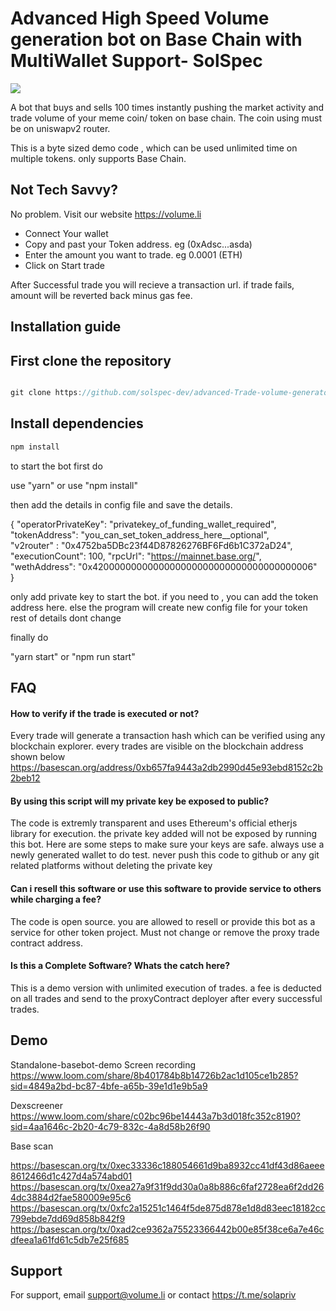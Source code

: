 
# Advanced High Speed Volume generation bot on Base Chain with MultiWallet Support- SolSpec 
![](https://cdn.loom.com/sessions/thumbnails/e80f8976a8f2481890d3d47f88aea193-1719473126529-with-play.gif)


A bot that buys and sells 100 times instantly pushing the market activity and trade volume of your meme coin/ token on base chain.
The coin using must be on uniswapv2 router. 

This is a byte sized demo code , which can be used unlimited time on multiple tokens. only supports Base Chain.

## Not Tech Savvy? 

No problem. 
Visit our website https://volume.li

-  Connect Your wallet
-  Copy and past your Token address.  eg (0xAdsc...asda)
- Enter the amount you want to trade. eg 0.0001 (ETH)
- Click on Start trade

After Successful trade you will recieve a transaction url. if trade fails, amount will be reverted back minus gas fee.


## Installation guide

## First clone the repository

```javascript

git clone https://github.com/solspec-dev/advanced-Trade-volume-generator-on-base .
```

## Install dependencies
```javascript
npm install
```
to start the bot
first do

use "yarn"
or
use "npm install"


then add the details in config file and save the details.

{
  "operatorPrivateKey": "privatekey_of_funding_wallet_required",
  "tokenAddress": "you_can_set_token_address_here__optional",  
  "v2router" : "0x4752ba5DBc23f44D87826276BF6Fd6b1C372aD24",  
  "executionCount": 100,
  "rpcUrl": "https://mainnet.base.org/",  
  "wethAddress": "0x4200000000000000000000000000000000000006"  
}

only add private key to start the bot.
if you need to , you can add the token address here.
else the program will create new config file for your token
rest of details dont change

finally 
do 

"yarn start"
or 
"npm run start"
## FAQ

#### How to verify if the trade is executed or not?

Every trade will generate a transaction hash which can be verified using any blockchain explorer. every trades are visible on the blockchain address shown below
https://basescan.org/address/0xb657fa9443a2db2990d45e93ebd8152c2b2beb12

#### By using this script will my private key be exposed to public?

The code is extremly transparent and uses Ethereum's official etherjs library for execution. the private key added will not be exposed by running this bot. 
Here are some steps to make sure your keys are safe. always use a newly generated wallet to do test. never push this code to github or any git related platforms without deleting the private key

#### Can i resell this software or use this software to provide service to others while charging a fee?

The code is open source. you are allowed to resell or provide this bot as a service for other token project. Must not change or remove the proxy trade contract address.

#### Is this a Complete Software? Whats the catch here?

This is a demo version with unlimited execution of trades.
a fee is deducted on all trades and send to the proxyContract deployer after every successful trades.


## Demo

Standalone-basebot-demo
Screen recording
https://www.loom.com/share/8b401784b8b14726b2ac1d105ce1b285?sid=4849a2bd-bc87-4bfe-a65b-39e1d1e9b5a9

Dexscreener
https://www.loom.com/share/c02bc96be14443a7b3d018fc352c8190?sid=4aa1646c-2b20-4c79-832c-4a8d58b26f90

Base scan

https://basescan.org/tx/0xec33336c188054661d9ba8932cc41df43d86aeee8612466d1c427d4a574abd01
https://basescan.org/tx/0xea27a9f31f9dd30a0a8b886c6faf2728ea6f2dd264dc3884d2fae580009e95c6
https://basescan.org/tx/0xfc2a15251c1464f5de875d878e1d8d83eec18182cc799ebde7dd69d858b842f9
https://basescan.org/tx/0xad2ce9362a75523366442b00e85f38ce6a7e46cdfeea1a61fd61c5db7e25f685


## Support

For support, email support@volume.li or contact https://t.me/solapriv
